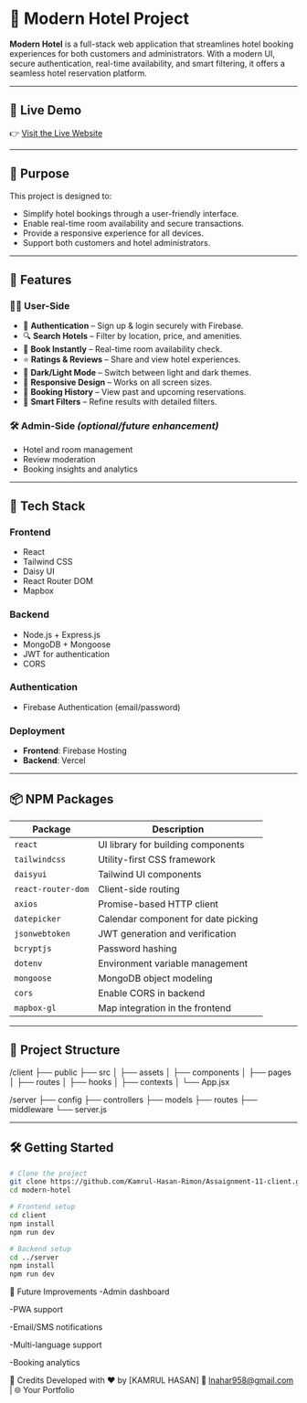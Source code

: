 # 🏨 Modern Hotel Project

**Modern Hotel** is a full-stack web application that streamlines hotel booking experiences for both customers and administrators. With a modern UI, secure authentication, real-time availability, and smart filtering, it offers a seamless hotel reservation platform.

---

## 🔗 Live Demo

👉 [Visit the Live Website](https://modern-hotel-3e21d.web.app/)  

---

## 🎯 Purpose

This project is designed to:
- Simplify hotel bookings through a user-friendly interface.
- Enable real-time room availability and secure transactions.
- Provide a responsive experience for all devices.
- Support both customers and hotel administrators.

---

## 🚀 Features

### 🧑‍💼 User-Side
- 🔐 **Authentication** – Sign up & login securely with Firebase.
- 🔍 **Search Hotels** – Filter by location, price, and amenities.
- 📆 **Book Instantly** – Real-time room availability check.
- ⭐ **Ratings & Reviews** – Share and view hotel experiences.
- 🌙 **Dark/Light Mode** – Switch between light and dark themes.
- 📱 **Responsive Design** – Works on all screen sizes.
- 🧾 **Booking History** – View past and upcoming reservations.
- 🔎 **Smart Filters** – Refine results with detailed filters.

### 🛠️ Admin-Side *(optional/future enhancement)*
- Hotel and room management
- Review moderation
- Booking insights and analytics

---

## 🧰 Tech Stack

### Frontend
- React
- Tailwind CSS
- Daisy UI
- React Router DOM
- Mapbox

### Backend
- Node.js + Express.js
- MongoDB + Mongoose
- JWT for authentication
- CORS

### Authentication
- Firebase Authentication (email/password)

### Deployment
- **Frontend**: Firebase Hosting  
- **Backend**: Vercel

---

## 📦 NPM Packages

| Package            | Description                              |
|--------------------|------------------------------------------|
| `react`            | UI library for building components       |
| `tailwindcss`      | Utility-first CSS framework              |
| `daisyui`          | Tailwind UI components                   |
| `react-router-dom` | Client-side routing                      |
| `axios`            | Promise-based HTTP client                |
| `datepicker`       | Calendar component for date picking      |
| `jsonwebtoken`     | JWT generation and verification          |
| `bcryptjs`         | Password hashing                         |
| `dotenv`           | Environment variable management          |
| `mongoose`         | MongoDB object modeling                  |
| `cors`             | Enable CORS in backend                   |
| `mapbox-gl`        | Map integration in the frontend          |

---

## 📁 Project Structure

/client
├── public
├── src
│ ├── assets
│ ├── components
│ ├── pages
│ ├── routes
│ ├── hooks
│ ├── contexts
│ └── App.jsx

/server
├── config
├── controllers
├── models
├── routes
├── middleware
└── server.js


---

## 🛠️ Getting Started

```bash
# Clone the project
git clone https://github.com/Kamrul-Hasan-Rimon/Assaignment-11-client.git
cd modern-hotel

# Frontend setup
cd client
npm install
npm run dev

# Backend setup
cd ../server
npm install
npm run dev
```

📌 Future Improvements
-Admin dashboard

-PWA support

-Email/SMS notifications

-Multi-language support

-Booking analytics

🙌 Credits
Developed with ❤️ by [KAMRUL HASAN]
📧 lnahar958@gmail.com | 🌐 Your Portfolio
